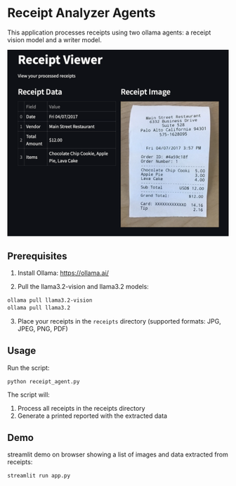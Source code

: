 # Receipt Analyzer Agents

This application processes receipts using two ollama agents: a receipt vision model and a writer model. 


![demo image](demo.png)

## Prerequisites

1. Install Ollama: https://ollama.ai/

2. Pull the llama3.2-vision and llama3.2 models:
```bash
ollama pull llama3.2-vision
ollama pull llama3.2
```

3. Place your receipts in the `receipts` directory (supported formats: JPG, JPEG, PNG, PDF)

## Usage

Run the script:

```
python receipt_agent.py
```

The script will:
1. Process all receipts in the receipts directory
2. Generate a printed reported with the extracted data 

## Demo

streamlit demo on browser showing a list of images and data extracted from receipts:

```
streamlit run app.py
```

